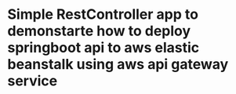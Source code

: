 # Simple RestController app to demonstarte how to deploy springboot api to aws elastic beanstalk using aws api gateway service
